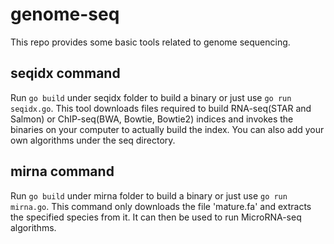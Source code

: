 # genome-seq
This repo provides some basic tools related to genome sequencing.

## seqidx command
Run `go build` under seqidx folder to build a binary or just use `go run seqidx.go`. This tool downloads files required to build RNA-seq(STAR and Salmon) or ChIP-seq(BWA, Bowtie, Bowtie2) indices and invokes the binaries on your computer to actually build the index. You can also add your own algorithms under the seq directory.

## mirna command
Run `go build` under mirna folder to build a binary or just use `go run mirna.go`. This command only downloads the file 'mature.fa' and extracts the specified species from it. It can then be used to run MicroRNA-seq algorithms.
